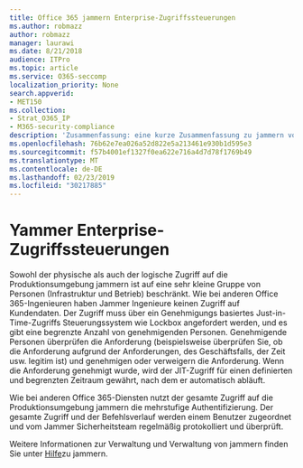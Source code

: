 ```yaml
---
title: Office 365 jammern Enterprise-Zugriffssteuerungen
ms.author: robmazz
author: robmazz
manager: laurawi
ms.date: 8/21/2018
audience: ITPro
ms.topic: article
ms.service: O365-seccomp
localization_priority: None
search.appverid:
- MET150
ms.collection:
- Strat_O365_IP
- M365-security-compliance
description: 'Zusammenfassung: eine kurze Zusammenfassung zu jammern von Enterprise-Zugriffssteuerungen in der Produktionsumgebung.'
ms.openlocfilehash: 76b62e7ea026a52d822e5a213461e930b1d595e3
ms.sourcegitcommit: f57b4001ef1327f0ea622e716a4d7d78f1769b49
ms.translationtype: MT
ms.contentlocale: de-DE
ms.lasthandoff: 02/23/2019
ms.locfileid: "30217885"
---
```

# <a name="yammer-enterprise-access-controls"></a>Yammer Enterprise-Zugriffssteuerungen 

Sowohl der physische als auch der logische Zugriff auf die Produktionsumgebung jammern ist auf eine sehr kleine Gruppe von Personen (Infrastruktur und Betrieb) beschränkt. Wie bei anderen Office 365-Ingenieuren haben Jammer Ingenieure keinen Zugriff auf Kundendaten. Der Zugriff muss über ein Genehmigungs basiertes Just-in-Time-Zugriffs Steuerungssystem wie Lockbox angefordert werden, und es gibt eine begrenzte Anzahl von genehmigenden Personen. Genehmigende Personen überprüfen die Anforderung (beispielsweise überprüfen Sie, ob die Anforderung aufgrund der Anforderungen, des Geschäftsfalls, der Zeit usw. legitim ist) und genehmigen oder verweigern die Anforderung. Wenn die Anforderung genehmigt wurde, wird der JIT-Zugriff für einen definierten und begrenzten Zeitraum gewährt, nach dem er automatisch abläuft. 

Wie bei anderen Office 365-Diensten nutzt der gesamte Zugriff auf die Produktionsumgebung jammern die mehrstufige Authentifizierung. Der gesamte Zugriff und der Befehlsverlauf werden einem Benutzer zugeordnet und vom Jammer Sicherheitsteam regelmäßig protokolliert und überprüft.

Weitere Informationen zur Verwaltung und Verwaltung von jammern finden Sie unter [Hilfe](https://support.office.com/article/yammer-–-admin-help-e1464355-1f97-49ac-b2aa-dd320b179dbe?ui=en-US&rs=en-US&ad=US)zu jammern.